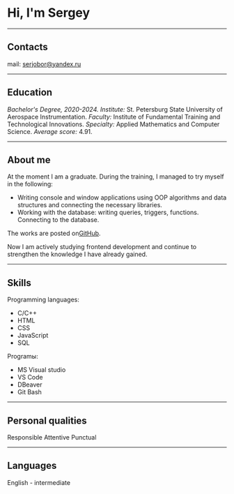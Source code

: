 # Hi, I'm **Sergey**

---
## Contacts
mail: serjobor@yandex.ru

---
## Education
*Bachelor's Degree, 2020-2024.*
*Institute:* St. Petersburg State University of Aerospace Instrumentation.
*Faculty:* Institute of Fundamental Training and Technological Innovations.
*Specialty:* Applied Mathematics and Computer Science.
*Average score:* 4.91.

---
## About me
At the moment I am a graduate. 
During the training, I managed to try myself in the following:
* Writing console and window applications using OOP algorithms and data structures and connecting the necessary libraries.
* Working with the database: writing queries, triggers, functions. Connecting to the database. 

The works are posted on[GitHub](https://github.com/serjobor).

Now I am actively studying frontend development and continue to strengthen the knowledge I have already gained.

---
## Skills
Programming languages:
* C/C++
* HTML
* CSS
* JavaScript
* SQL

Programы:
* MS Visual studio 
* VS Code
* DBeaver
* Git Bash

---
## Personal qualities
Responsible
Attentive
Punctual

---
## Languages
English - intermediate